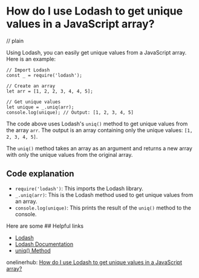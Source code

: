 # How do I use Lodash to get unique values in a JavaScript array?
// plain

Using Lodash, you can easily get unique values from a JavaScript array. Here is an example:

```
// Import Lodash
const _ = require('lodash');

// Create an array
let arr = [1, 2, 2, 3, 4, 4, 5];

// Get unique values
let unique = _.uniq(arr);
console.log(unique); // Output: [1, 2, 3, 4, 5]
```

The code above uses Lodash's `uniq()` method to get unique values from the array `arr`. The output is an array containing only the unique values: `[1, 2, 3, 4, 5]`.

The `uniq()` method takes an array as an argument and returns a new array with only the unique values from the original array.

## Code explanation

- `require('lodash')`: This imports the Lodash library.
- `_.uniq(arr)`: This is the Lodash method used to get unique values from an array.
- `console.log(unique)`: This prints the result of the `uniq()` method to the console.

Here are some ## Helpful links
- [Lodash](https://lodash.com/)
- [Lodash Documentation](https://lodash.com/docs/4.17.15)
- [uniq() Method](https://lodash.com/docs/4.17.15#uniq)

onelinerhub: [How do I use Lodash to get unique values in a JavaScript array?](https://onelinerhub.com/javascript-lodash/how-do-i-use-lodash-to-get-unique-values-in-a-javascript-array)